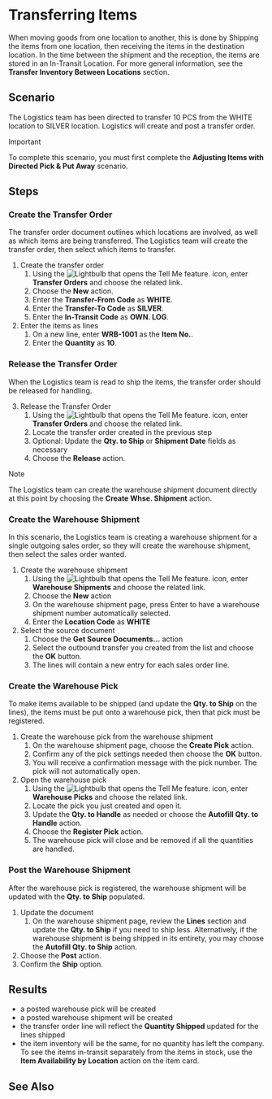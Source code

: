 # Transferring Items
When moving goods from one location to another, this is done by Shipping the items from one location, then receiving the items in the destination location. In the time between the shipment and the reception, the items are stored in an In-Transit Location. For more general information, see the **Transfer Inventory Between Locations** section.

## Scenario
The Logistics team has been directed to transfer 10 PCS from the WHITE location to SILVER location. Logistics will create and post a transfer order.

> [!IMPORTANT]
> To complete this scenario, you must first complete the **Adjusting Items with Directed Pick & Put Away** scenario.

## Steps

### Create the Transfer Order
The transfer order document outlines which locations are involved, as well as which items are being transferred. The Logistics team will create the transfer order, then select which items to transfer.

1.  Create the transfer order
    1.  Using the ![Lightbulb that opens the Tell Me feature.](../../../media/ui-search/search_small.png "Tell me what you want to do") icon, enter **Transfer Orders** and choose the related link.
    2.  Choose the **New** action.
    3.  Enter the **Transfer-From Code** as **WHITE**.
    4.  Enter the **Transfer-To Code** as **SILVER**.
    5.  Enter the **In-Transit Code** as **OWN. LOG**.
2.  Enter the items as lines
    1.  On a new line, enter **WRB-1001** as the **Item No.**.
    2.  Enter the **Quantity** as **10**.

### Release the Transfer Order
When the Logistics team is read to ship the items, the transfer order should be released for handling.

3.  Release the Transfer Order
    1.  Using the ![Lightbulb that opens the Tell Me feature.](../../../media/ui-search/search_small.png "Tell me what you want to do") icon, enter **Transfer Orders** and choose the related link.
    2.  Locate the transfer order created in the previous step
    3.  Optional: Update the **Qty. to Ship** or **Shipment Date** fields as necessary
    4.  Choose the **Release** action.
    
> [!NOTE]
>  The Logistics team can create the warehouse shipment document directly at this point by choosing the **Create Whse. Shipment** action.

### Create the Warehouse Shipment
In this scenario, the Logistics team is creating a warehouse shipment for a single outgoing sales order, so they will create the warehouse shipment, then select the sales order wanted.

1.  Create the warehouse shipment
    1.  Using the ![Lightbulb that opens the Tell Me feature.](../../../media/ui-search/search_small.png "Tell me what you want to do") icon, enter **Warehouse Shipments** and choose the related link.
    2.  Choose the **New** action
    3.  On the warehouse shipment page, press Enter to have a warehouse shipment number automatically selected.
    4.  Enter the **Location Code** as **WHITE**
2.  Select the source document
    1.  Choose the **Get Source Documents...** action
    2.  Select the outbound transfer you created from the list and choose the **OK** button.
    3.  The lines will contain a new entry for each sales order line.

### Create the Warehouse Pick
To make items available to be shipped (and update the **Qty. to Ship** on the lines), the items must be put onto a warehouse pick, then that pick must be registered.

1.  Create the warehouse pick from the warehouse shipment
    1.  On the warehouse shipment page, choose the **Create Pick** action.
    2.  Confirm any of the pick settings needed then choose the **OK** button.
    3.  You will receive a confirmation message with the pick number. The pick will not automatically open.
2.  Open the warehouse pick
    1.  Using the ![Lightbulb that opens the Tell Me feature.](../../../media/ui-search/search_small.png "Tell me what you want to do") icon, enter **Warehouse Picks** and choose the related link.
    2.  Locate the pick you just created and open it.
    3.  Update the **Qty. to Handle** as needed or choose the **Autofill Qty. to Handle** action.
    4.  Choose the **Register Pick** action.
    5.  The warehouse pick will close and be removed if all the quantities are handled.

### Post the Warehouse Shipment
After the warehouse pick is registered, the warehouse shipment will be updated with the **Qty. to Ship** populated.

1. Update the document
	1. On the warehouse shipment page, review the **Lines** section and update the **Qty. to Ship** if you need to ship less. Alternatively, if the warehouse shipment is being shipped in its entirety, you may choose the **Autofill Qty. to Ship** action.
2. Choose the **Post** action.
3. Confirm the **Ship** option.

## Results
- a posted warehouse pick will be created
- a posted warehouse shipment will be created    
- the transfer order line will reflect the **Quantity Shipped** updated for the lines shipped    
- the item inventory will be the same, for no quantity has left the company. To see the items in-transit separately from the items in stock, use the **Item Availability by Location** action on the item card.

## See Also